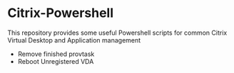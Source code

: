 # Citrix-Powershell
This repository provides some useful Powershell scripts for common Citrix Virtual Desktop and Application management
- Remove finished provtask
- Reboot Unregistered VDA
